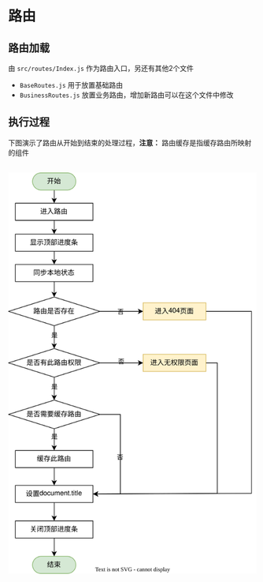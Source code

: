 # 路由

## 路由加载

由 `src/routes/Index.js` 作为路由入口，另还有其他2个文件

- `BaseRoutes.js` 用于放置基础路由
- `BusinessRoutes.js` 放置业务路由，增加新路由可以在这个文件中修改

## 执行过程

下图演示了路由从开始到结束的处理过程，**注意：** 路由缓存是指缓存路由所映射的组件

<p align="center">
    <br>
    <img src="../assets/images/vt-admin-route.drawio.svg" />
    <br>
</p>